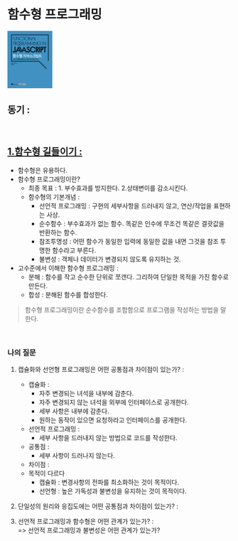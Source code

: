 # 함수형 프로그래밍

<img src="./img/functionaljavascript.png" width="20%" />

## 동기 :

<br>

## [1.함수형 길들이기 :](https://github.com/noy3928/TIL/blob/main/Books/FunctionalJavascript/1.%ED%95%A8%EC%88%98%ED%98%95%EA%B8%B8%EB%93%A4%EC%9D%B4%EA%B8%B0.md)

- 함수형은 유용하다.
- 함수형 프로그래밍이란?
  - 최종 목표 : 1. 부수효과를 방지한다. 2.상태변이를 감소시킨다.
  - 함수형의 기본개념 :
    - 선언적 프로그래밍 : 구현의 세부사항을 드러내지 않고, 연산/작업을 표현하는 사상.
    - 순수함수 : 부수효과가 없는 함수. 똑같은 인수에 무조건 똑같은 결괏값을 반환하는 함수.
    - 참조투명성 : 어떤 함수가 동일한 입력에 동일한 값을 내면 그것을 참조 투명한 함수라고 부른다.
    - 불변성 : 객체나 데이터가 변경되지 않도록 유지하는 것.
- 고수준에서 이해한 함수형 프로그래밍 :
  - 분해 : 함수를 작고 순수한 단위로 쪼갠다. 그리하여 단일한 목적을 가진 함수로 만든다.
  - 합성 : 분해된 함수를 합성한다.

> 함수형 프로그래밍이란 순수함수를 조합함으로 프로그램을 작성하는 방법을 말한다.

<br>

### 나의 질문

1. 캡슐화와 선언형 프로그래밍은 어떤 공통점과 차이점이 있는가? :

   - 캡슐화 :
     - 자주 변경되는 녀석을 내부에 감춘다.
     - 자주 변경되지 않는 녀석을 외부에 인터페이스로 공개한다.
     - 세부 사항은 내부에 감춘다.
     - 원하는 동작이 있으면 요청하라고 인터페이스를 공개한다.
   - 선언적 프로그래밍 :
     - 세부 사항을 드러내지 않는 방법으로 코드를 작성한다.
   - 공통점 :
     - 세부 사항이 드러나지 않는다.
   - 차이점 :
   - 목적이 다르다
     - 캡슐화 : 변경사항의 전파를 최소화하는 것이 목적이다.
     - 선언형 : 높은 가독성과 불변성을 유지하는 것이 목적이다.

2. 단일성의 원리와 응집도에는 어떤 공통점과 차이점이 있는가? :

3. 선언적 프로그래밍과 함수형은 어떤 관계가 있는가? :  
   => 선언적 프로그래밍과 불변성은 어떤 관계가 있는가?
